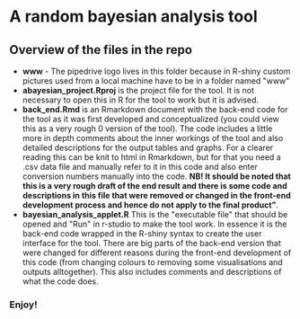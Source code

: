 # A random bayesian analysis tool

## Overview of the files in the repo

- **www** - The pipedrive logo lives in this folder because in R-shiny custom pictures used from a local machine have to be in a folder named "www"
- **abayesian_project.Rproj** is the project file for the tool. It is not necessary to open this in R for the tool to work but it is advised.
- **back_end.Rmd** is an Rmarkdown document with the back-end code for the tool as it was first developed and conceptualized (you could view this as a very rough 0 version of the tool). The code includes a little more in depth comments about the inner workings of the tool and also detailed descriptions for the output tables and graphs. For a clearer reading this can be knit to html in Rmarkdown, but for that you need a .csv data file and manually refer to it in this code and also enter conversion numbers manually into the code. **NB! It should be noted that this is a very rough draft of the end result and there is some code and descriptions in this file that were removed or changed in the front-end development process and hence do not apply to the final product"**. 
- **bayesian_analysis_applet.R** This is the "executable file" that should be opened and "Run" in r-studio to make the tool work. In essence it is the back-end code wrapped in the R-shiny syntax to create the user interface for the tool. There are big parts of the back-end version that were changed for different reasons during the front-end development of this code (from changing colours to removing some visualisations and outputs alltogether). This also includes comments and descriptions of what the code does.

### Enjoy!
